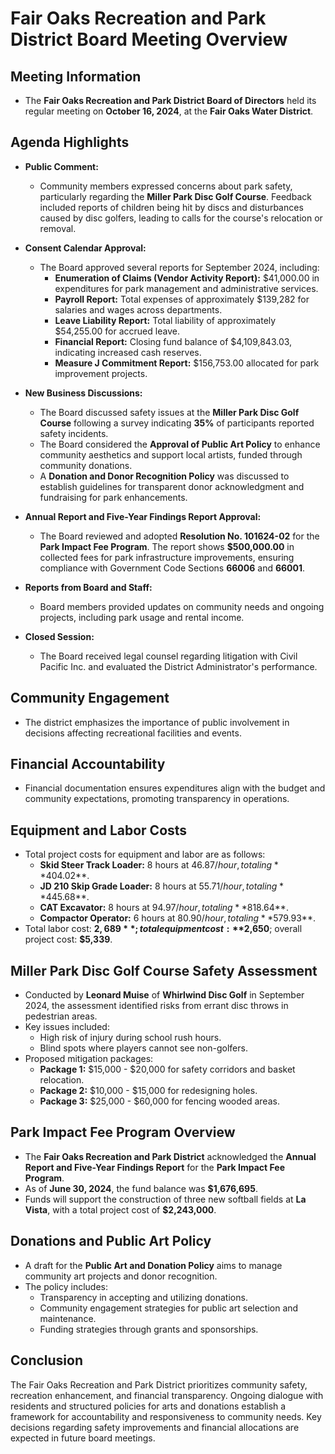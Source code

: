 # Fair Oaks Recreation and Park District Board Meeting Overview

## Meeting Information

- The **Fair Oaks Recreation and Park District Board of Directors** held its regular meeting on **October 16, 2024**, at the **Fair Oaks Water District**.

## Agenda Highlights

- **Public Comment:**
  - Community members expressed concerns about park safety, particularly regarding the **Miller Park Disc Golf Course**. Feedback included reports of children being hit by discs and disturbances caused by disc golfers, leading to calls for the course's relocation or removal.

- **Consent Calendar Approval:**
  - The Board approved several reports for September 2024, including:
    - **Enumeration of Claims (Vendor Activity Report):** $41,000.00 in expenditures for park management and administrative services.
    - **Payroll Report:** Total expenses of approximately $139,282 for salaries and wages across departments.
    - **Leave Liability Report:** Total liability of approximately $54,255.00 for accrued leave.
    - **Financial Report:** Closing fund balance of $4,109,843.03, indicating increased cash reserves.
    - **Measure J Commitment Report:** $156,753.00 allocated for park improvement projects.

- **New Business Discussions:**
  - The Board discussed safety issues at the **Miller Park Disc Golf Course** following a survey indicating **35%** of participants reported safety incidents.
  - The Board considered the **Approval of Public Art Policy** to enhance community aesthetics and support local artists, funded through community donations.
  - A **Donation and Donor Recognition Policy** was discussed to establish guidelines for transparent donor acknowledgment and fundraising for park enhancements.

- **Annual Report and Five-Year Findings Report Approval:**
  - The Board reviewed and adopted **Resolution No. 101624-02** for the **Park Impact Fee Program**. The report shows **$500,000.00** in collected fees for park infrastructure improvements, ensuring compliance with Government Code Sections **66006** and **66001**.

- **Reports from Board and Staff:**
  - Board members provided updates on community needs and ongoing projects, including park usage and rental income.

- **Closed Session:**
  - The Board received legal counsel regarding litigation with Civil Pacific Inc. and evaluated the District Administrator's performance.

## Community Engagement

- The district emphasizes the importance of public involvement in decisions affecting recreational facilities and events.

## Financial Accountability

- Financial documentation ensures expenditures align with the budget and community expectations, promoting transparency in operations.

## Equipment and Labor Costs

- Total project costs for equipment and labor are as follows:
  - **Skid Steer Track Loader:** 8 hours at $46.87/hour, totaling **$404.02**.
  - **JD 210 Skip Grade Loader:** 8 hours at $55.71/hour, totaling **$445.68**.
  - **CAT Excavator:** 8 hours at $94.97/hour, totaling **$818.64**.
  - **Compactor Operator:** 6 hours at $80.90/hour, totaling **$579.93**.
- Total labor cost: **$2,689**; total equipment cost: **$2,650**; overall project cost: **$5,339**.

## Miller Park Disc Golf Course Safety Assessment

- Conducted by **Leonard Muise** of **Whirlwind Disc Golf** in September 2024, the assessment identified risks from errant disc throws in pedestrian areas.
- Key issues included:
  - High risk of injury during school rush hours.
  - Blind spots where players cannot see non-golfers.
- Proposed mitigation packages:
  - **Package 1:** $15,000 - $20,000 for safety corridors and basket relocation.
  - **Package 2:** $10,000 - $15,000 for redesigning holes.
  - **Package 3:** $25,000 - $60,000 for fencing wooded areas.

## Park Impact Fee Program Overview

- The **Fair Oaks Recreation and Park District** acknowledged the **Annual Report and Five-Year Findings Report** for the **Park Impact Fee Program**.
- As of **June 30, 2024**, the fund balance was **$1,676,695**.
- Funds will support the construction of three new softball fields at **La Vista**, with a total project cost of **$2,243,000**.

## Donations and Public Art Policy

- A draft for the **Public Art and Donation Policy** aims to manage community art projects and donor recognition.
- The policy includes:
  - Transparency in accepting and utilizing donations.
  - Community engagement strategies for public art selection and maintenance.
  - Funding strategies through grants and sponsorships.

## Conclusion

The Fair Oaks Recreation and Park District prioritizes community safety, recreation enhancement, and financial transparency. Ongoing dialogue with residents and structured policies for arts and donations establish a framework for accountability and responsiveness to community needs. Key decisions regarding safety improvements and financial allocations are expected in future board meetings.
